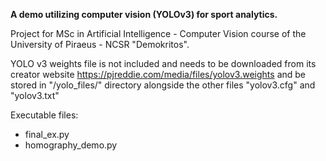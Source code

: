 <b>A demo utilizing computer vision (YOLOv3) for sport analytics.</b>
<p>
Project for MSc in Artificial Intelligence - Computer Vision course of the University of Piraeus - NCSR "Demokritos".

YOLO v3 weights file is not included and needs to be downloaded from its creator website
https://pjreddie.com/media/files/yolov3.weights and be stored in "/yolo_files/" directory
 alongside the other files "yolov3.cfg" and "yolov3.txt"
 
Executable files:
* final_ex.py
* homography_demo.py

